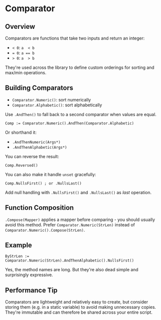 # Comparator

## Overview

Comparators are functions that take two inputs and return an integer:

- `< 0`: `a  < b`
- `= 0`: `a == b`
- `> 0`: `a  > b`

They're used across the library to define custom orderings for sorting and
max/min operations.

## Building Comparators

- `Comparator.Numeric()`: sort numerically
- `Comparator.Alphabetic()`: sort alphabetically
  
Use `.AndThen()` to fall back to a second comparator when values are equal.

```ahk
Comp := Comparator.Numeric().AndThen(Comparator.Alphabetic)
```

Or shorthand it:

- `.AndThenNumeric(Args*)`
- `.AndThenAlphabetic(Args*)`

You can reverse the result:

```ahk
Comp.Reversed()
```

You can also make it handle `unset` gracefully:

```ahk
Comp.NullsFirst() ; or .NullsLast()
```

Add null handling with `.NullsFirst()` and `.NullsLast()` as *last* operation.

## Function Composition

`.Compose(Mapper)` applies a mapper before comparing - you should usually avoid
this method. Prefer `Comparator.Numeric(StrLen)` instead of
`Comparator.Numeric().Compose(StrLen)`.

## Example

```ahk
ByStrLen := Comparator.Numeric(StrLen).AndThenAlphabetic().NullsFirst()
```

Yes, the method names are long. But they're also dead simple and surprisingly
expressive.

## Performance Tip

Comparators are lightweight and relatively easy to create, but consider storing
them (e.g. in a static variable) to avoid making unnecessary copies. They're
immutable and can therefore be shared across your entire script.
